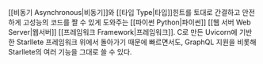 [[비동기 Asynchronous|비동기]]와 [[타입 Type|타입]]힌트를 토대로 간결하고 안전하게 고성능의 코드를 짤 수 있게 도와주는 [[파이썬 Python|파이썬]] [[웹 서버 Web Server|웹서버]] [[프레임워크 Framework|프레임워크]]. C로 만든 Uvicorn에 기반한 Starllete 프레임워크 위에서 돌아가기 때문에 빠르면서도, GraphQL 지원을 비롯해 Starllete의 여러 기능을 그대로 쓸 수 있다.

